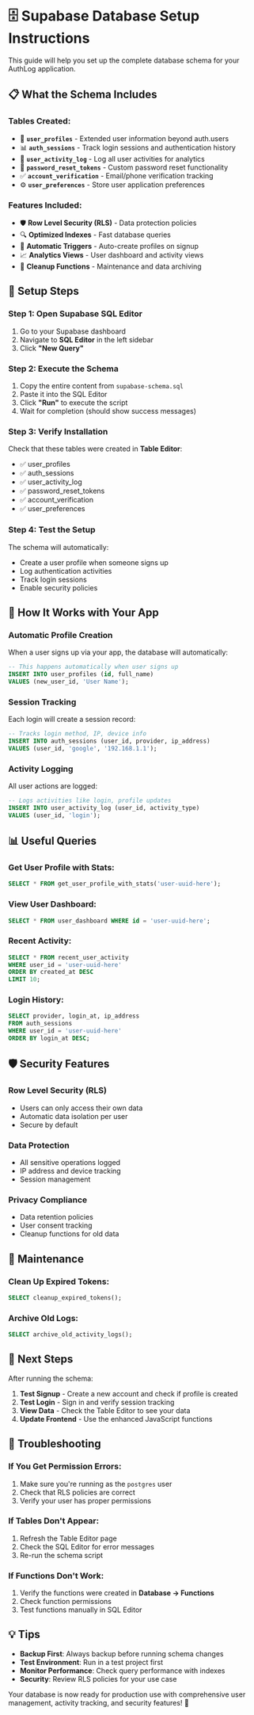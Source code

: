 # 🗄️ Supabase Database Setup Instructions

This guide will help you set up the complete database schema for your AuthLog application.

## 📋 What the Schema Includes

### **Tables Created:**
- 🔧 **`user_profiles`** - Extended user information beyond auth.users
- 📊 **`auth_sessions`** - Track login sessions and authentication history
- 📝 **`user_activity_log`** - Log all user activities for analytics
- 🔐 **`password_reset_tokens`** - Custom password reset functionality
- ✅ **`account_verification`** - Email/phone verification tracking
- ⚙️ **`user_preferences`** - Store user application preferences

### **Features Included:**
- 🛡️ **Row Level Security (RLS)** - Data protection policies
- 🔍 **Optimized Indexes** - Fast database queries
- 🔄 **Automatic Triggers** - Auto-create profiles on signup
- 📈 **Analytics Views** - User dashboard and activity views
- 🧹 **Cleanup Functions** - Maintenance and data archiving

## 🚀 Setup Steps

### **Step 1: Open Supabase SQL Editor**
1. Go to your Supabase dashboard
2. Navigate to **SQL Editor** in the left sidebar
3. Click **"New Query"**

### **Step 2: Execute the Schema**
1. Copy the entire content from `supabase-schema.sql`
2. Paste it into the SQL Editor
3. Click **"Run"** to execute the script
4. Wait for completion (should show success messages)

### **Step 3: Verify Installation**
Check that these tables were created in **Table Editor**:
- ✅ user_profiles
- ✅ auth_sessions  
- ✅ user_activity_log
- ✅ password_reset_tokens
- ✅ account_verification
- ✅ user_preferences

### **Step 4: Test the Setup**
The schema will automatically:
- Create a user profile when someone signs up
- Log authentication activities
- Track login sessions
- Enable security policies

## 🔧 How It Works with Your App

### **Automatic Profile Creation**
When a user signs up via your app, the database will automatically:
```sql
-- This happens automatically when user signs up
INSERT INTO user_profiles (id, full_name) 
VALUES (new_user_id, 'User Name');
```

### **Session Tracking**
Each login will create a session record:
```sql
-- Tracks login method, IP, device info
INSERT INTO auth_sessions (user_id, provider, ip_address)
VALUES (user_id, 'google', '192.168.1.1');
```

### **Activity Logging**
All user actions are logged:
```sql
-- Logs activities like login, profile updates
INSERT INTO user_activity_log (user_id, activity_type)
VALUES (user_id, 'login');
```

## 📊 Useful Queries

### **Get User Profile with Stats:**
```sql
SELECT * FROM get_user_profile_with_stats('user-uuid-here');
```

### **View User Dashboard:**
```sql
SELECT * FROM user_dashboard WHERE id = 'user-uuid-here';
```

### **Recent Activity:**
```sql
SELECT * FROM recent_user_activity 
WHERE user_id = 'user-uuid-here' 
ORDER BY created_at DESC 
LIMIT 10;
```

### **Login History:**
```sql
SELECT provider, login_at, ip_address 
FROM auth_sessions 
WHERE user_id = 'user-uuid-here' 
ORDER BY login_at DESC;
```

## 🛡️ Security Features

### **Row Level Security (RLS)**
- Users can only access their own data
- Automatic data isolation per user
- Secure by default

### **Data Protection**
- All sensitive operations logged
- IP address and device tracking
- Session management

### **Privacy Compliance**
- Data retention policies
- User consent tracking
- Cleanup functions for old data

## 🔄 Maintenance

### **Clean Up Expired Tokens:**
```sql
SELECT cleanup_expired_tokens();
```

### **Archive Old Logs:**
```sql
SELECT archive_old_activity_logs();
```

## 🎯 Next Steps

After running the schema:

1. **Test Signup** - Create a new account and check if profile is created
2. **Test Login** - Sign in and verify session tracking
3. **View Data** - Check the Table Editor to see your data
4. **Update Frontend** - Use the enhanced JavaScript functions

## 🔧 Troubleshooting

### **If You Get Permission Errors:**
1. Make sure you're running as the `postgres` user
2. Check that RLS policies are correct
3. Verify your user has proper permissions

### **If Tables Don't Appear:**
1. Refresh the Table Editor page
2. Check the SQL Editor for error messages
3. Re-run the schema script

### **If Functions Don't Work:**
1. Verify the functions were created in **Database → Functions**
2. Check function permissions
3. Test functions manually in SQL Editor

## 💡 Tips

- **Backup First**: Always backup before running schema changes
- **Test Environment**: Run in a test project first
- **Monitor Performance**: Check query performance with indexes
- **Security**: Review RLS policies for your use case

Your database is now ready for production use with comprehensive user management, activity tracking, and security features! 🎉
